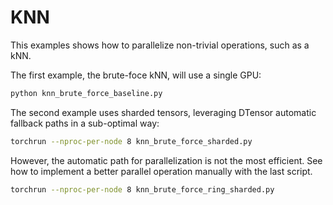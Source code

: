 # KNN

This examples shows how to parallelize non-trivial operations, such as a kNN.

The first example, the brute-foce kNN, will use a single GPU:

```bash
python knn_brute_force_baseline.py
```

The second example uses sharded tensors, leveraging DTensor automatic fallback
paths in a sub-optimal way:

```bash
torchrun --nproc-per-node 8 knn_brute_force_sharded.py
```

However, the automatic path for parallelization is not the most efficient.
See how to implement a better parallel operation manually with the last script.

```bash
torchrun --nproc-per-node 8 knn_brute_force_ring_sharded.py
```
